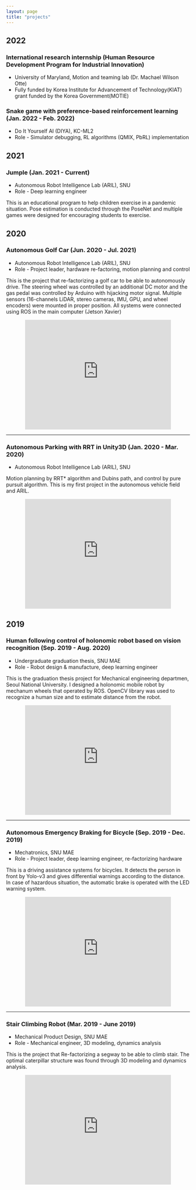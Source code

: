 ```yaml
---
layout: page
title: "projects"
---
```


<h2 class="yearbar"> 2022 </h2>

### International research internship (Human Resource Development Program for Industrial Innovation)

- University of Maryland, Motion and teaming lab (Dr. Machael Wilson Otte)
- Fully funded by Korea Institute for Advancement of Technology(KIAT) grant funded by the Korea Government(MOTIE)

### Snake game with preference-based reinforcement learning (Jan. 2022 - Feb. 2022)

- Do It Yourself AI (DIYA), KC-ML2
- Role - Simulator debugging, RL algorithms (QMIX, PbRL) implementation


<h2 class="yearbar"> 2021 </h2>

### Jumple (Jan. 2021 - Current)

- Autonomous Robot Intelligence Lab (ARIL), SNU
- Role - Deep learning engineer

This is an educational program to help children exercise in a pandemic situation. Pose estimation is conducted through the PoseNet and multiple games were designed for encouraging students to exercise.

<h2 class="yearbar"> 2020 </h2>

### Autonomous Golf Car (Jun. 2020 - Jul. 2021)

- Autonomous Robot Intelligence Lab (ARIL), SNU
- Role - Project leader, hardware re-factoring, motion planning and control

This is the project that re-factorizing a golf car to be able to autonomously drive. The steering wheel was controlled by an additional DC motor and the gas pedal was controlled by Arduino with hijacking motor signal. Multiple sensors (16-channels LiDAR, stereo cameras, IMU, GPU, and wheel encoders) were mounted in proper position. All systems were connected using ROS in the main computer (Jetson Xavier)

<div align="center"><iframe width="400" height="300" src="https://www.youtube.com/embed/YZAXXUBaxG8" title="YouTube video player" frameborder="0" allow="accelerometer; autoplay; clipboard-write; encrypted-media; gyroscope; picture-in-picture" allowfullscreen></iframe></div>

---

### Autonomous Parking with RRT in Unity3D (Jan. 2020 - Mar. 2020)

- Autonomous Robot Intelligence Lab (ARIL), SNU

Motion planning by RRT* algorithm and Dubins path, and control by pure pursuit algorithm. This is my first project in the autonomous vehicle field and ARIL.

<div align="center"><iframe width="400" height="300" src="https://www.youtube.com/embed/imNUzqUxnUw" title="YouTube video player" frameborder="0" allow="accelerometer; autoplay; clipboard-write; encrypted-media; gyroscope; picture-in-picture" allowfullscreen></iframe></div>

<h2 class="yearbar"> 2019 </h2>

### Human following control of holonomic robot based on vision recognition (Sep. 2019 - Aug. 2020)

- Undergraduate graduation thesis, SNU MAE
- Role - Robot design & manufacture, deep learning engineer

This is the graduation thesis project for Mechanical engineering departmen, Seoul National University. I designed a holonomic mobile robot by mechanum wheels that operated by ROS. OpenCV library was used to recognize a human size and to estimate distance from the robot. 

<div align="center"><iframe width="400" height="300" src="https://www.youtube.com/watch?v=aWfgVbFIOtg" title="YouTube video player" frameborder="0" allow="accelerometer; autoplay; clipboard-write; encrypted-media; gyroscope; picture-in-picture" allowfullscreen></iframe></div>

---

### Autonomous Emergency Braking for Bicycle (Sep. 2019 - Dec. 2019)

- Mechatronics, SNU MAE
- Role - Project leader, deep learning engineer, re-factorizing hardware

This is a driving assistance systems for bicycles. It detects the person in front by Yolo-v3 and gives differential warnings according to the distance. In case of hazardous situation, the automatic brake is operated with the LED warning system.

<div align="center"><iframe width="400" height="300" src="https://www.youtube.com/embed/okDg__cj2Ek" title="YouTube video player" frameborder="0" allow="accelerometer; autoplay; clipboard-write; encrypted-media; gyroscope; picture-in-picture" allowfullscreen></iframe></div>

---

### Stair Climbing Robot (Mar. 2019 - June 2019)

- Mechanical Product Design, SNU MAE
- Role - Mechanical engineer, 3D modeling, dynamics analysis

This is the project that Re-factorizing a segway to be able to climb stair. The optimal caterpillar structure was found through 3D modeling and dynamics analysis. 

<div align="center"><iframe width="400" height="300" src="https://www.youtube.com/embed/955HN-Y_P0Q" title="YouTube video player" frameborder="0" allow="accelerometer; autoplay; clipboard-write; encrypted-media; gyroscope; picture-in-picture" allowfullscreen></iframe></div>
